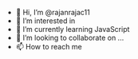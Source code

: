 - 👋 Hi, I’m @rajanrajac11
- 👀 I’m interested in 
- 🌱 I’m currently learning JavaScript
- 💞️ I’m looking to collaborate on ...
- 📫 How to reach me 

<!---
rajanrajac11/rajanrajac11 is a ✨ special ✨ repository because its `README.md` (this file) appears on your GitHub profile.
You can click the Preview link to take a look at your changes.
--->
